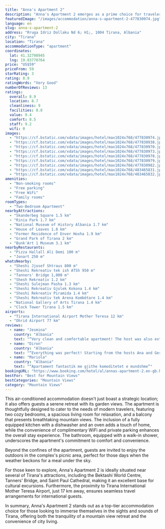 ```yaml
---
title: "Anna's Apartment 2"
description: "Anna's Apartment 2 emerges as a prime choice for travelers seeking a blend of comfort and convenience in the heart of Tirana."
featuredImage: "/images/accommodation/anna-s-apartment-2-477830974.jpg"
language: en
slug: anna-s-apartment-2
address: "Rruga Idriz Dollaku Nd 6; H1;, 1004 Tirana, Albania"
city: "Tirana"
location: "Tirana"
accommodationType: "apartment"
coordinates:
  lat: 41.32798945
  lng: 19.83770764
price: "US$59"
priceFrom: 59
starRating: 3
rating: 8.9
ratingWords: "Very Good"
numberOfReviews: 13
ratings:
  overall: 8.9
  location: 8.7
  cleanliness: 9
  facilities: 8.8
  value: 9.4
  comfort: 8.5
  staff: 9.2
  wifi: 0
images:
  - "https://cf.bstatic.com/xdata/images/hotel/max1024x768/477830974.jpg?k=b807c1696ce987da28f7a0f0d52acfe1bf9de1078f81dd97d94c9ac33d4066f4&o=&hp=1"
  - "https://cf.bstatic.com/xdata/images/hotel/max1024x768/477830938.jpg?k=1c02337b2f02f6644fd38b121eafe987dcc562208b93300c3d3e8eec1d01d89a&o=&hp=1"
  - "https://cf.bstatic.com/xdata/images/hotel/max1024x768/477830970.jpg?k=8295891a37c25984c3c65862857361a2b50fe36434232058f5e4497bf438d631&o=&hp=1"
  - "https://cf.bstatic.com/xdata/images/hotel/max1024x768/477830973.jpg?k=a461dd4b5d15309d04146eb9596097b9565230443069088bd4ceb1137baa6f6e&o=&hp=1"
  - "https://cf.bstatic.com/xdata/images/hotel/max1024x768/477830978.jpg?k=a12f81c0bd58976993a137d3e766bdc8222f82787db0d7a46762ecbeb1ca6c73&o=&hp=1"
  - "https://cf.bstatic.com/xdata/images/hotel/max1024x768/477830979.jpg?k=17c3765a2f1fdf2053aef9f8f1143a492d5c5ee841de7badc364e192a26a5f7d&o=&hp=1"
  - "https://cf.bstatic.com/xdata/images/hotel/max1024x768/477830982.jpg?k=09c57fff4d42969d584001caec5dbfae43cd359da168174a66965f4d043fa153&o=&hp=1"
  - "https://cf.bstatic.com/xdata/images/hotel/max1024x768/483465831.jpg?k=1a0ce3f6231c2ee43d98107ac080a146b62cc59d6ea85e0fe288916869f25e06&o=&hp=1"
  - "https://cf.bstatic.com/xdata/images/hotel/max1024x768/483465832.jpg?k=9c24c898375f1c5a54899596614f32b87e23eabe8f71b065eec3c5be286ee26a&o=&hp=1"
amenities:
  - "Non-smoking rooms"
  - "Free parking"
  - "Free WiFi"
  - "Family rooms"
roomTypes:
  - "Two-Bedroom Apartment"
nearbyAttractions:
  - "Skanderbeg Square 1.5 km"
  - "Rinia Park 1.7 km"
  - "National Museum of History Albania 1.7 km"
  - "House of Leaves 1.8 km"
  - "Former Residence of Enver Hoxha 1.9 km"
  - "Grand Park of Tirana 2 km"
  - "Bunk'Art 1 Museum 3.1 km"
nearbyRestaurants:
  - "Pizza Hallall Ali Demi 100 m"
  - "Jonart 250 m"
whatsNearby:
  - "Sheshi Jjosef Shtraus 800 m"
  - "Sheshi Rekreativ tek ish ATSh 950 m"
  - "Tanners' Bridge 1,000 m"
  - "Shesh Rekreativ 1.2 km"
  - "Sheshi Sulejman Pasha 1.3 km"
  - "Sheshi Rekreativ Gjolek Kokona 1.4 km"
  - "Sheshi Rekreativ Piramida 1.4 km"
  - "Sheshi Rekreativ tek Arena Kombëtare 1.4 km"
  - "National Gallery of Arts Tirana 1.4 km"
  - "Clock Tower Tirana 1.5 km"
airports:
  - "Tirana International Airport Mother Teresa 12 km"
  - "Ohrid Airport 77 km"
reviews:
  - name: "Jesmina"
    country: "Albania"
    text: "“Very clean and comfortable apartment! The host was also extremely friendly, with great communication. The location was perfect, just down the road from tons of supermarkets and shops . Have to mention the view, it was beautiful. ”"
  - name: "Diron"
    country: "Albania"
    text: "“Everything was perfect! Starting from the hosts Ana and Gerti who were amazingly friendly and helpful and one of them got us a little gift and dessert since we were one of the first reservations. Also, the location is very good, not more than 18...”"
  - name: "Mariola"
    country: "Albania"
    text: "“Apartament fantastik me gjithe komoditetet e mundshme”"
bookingURL: "https://www.booking.com/hotel/al/annas-apartment-2.en-gb.html?aid=8035640"
bestFor: "Best for Mountain Views"
bestCategories: "Mountain Views"
category: "Mountain Views"
---
```


This air-conditioned accommodation doesn't just boast a strategic location; it also offers guests a serene retreat with its garden views. The apartment is thoughtfully designed to cater to the needs of modern travelers, featuring two cozy bedrooms, a spacious living room for relaxation, and a balcony that presents breathtaking mountain views. The inclusion of a fully equipped kitchen with a dishwasher and an oven adds a touch of home, while the convenience of complimentary WiFi and private parking enhances the overall stay experience. The bathroom, equipped with a walk-in shower, underscores the apartment's commitment to comfort and convenience.

Beyond the confines of the apartment, guests are invited to enjoy the outdoors in the complex's picnic area, perfect for those days when the weather beckons for a meal under the sky. 

For those keen to explore, Anna's Apartment 2 is ideally situated near several of Tirana's attractions, including the Bektashi World Centre, Tanners' Bridge, and Saint Paul Cathedral, making it an excellent base for cultural excursions. Furthermore, the proximity to Tirana International Mother Teresa Airport, just 17 km away, ensures seamless travel arrangements for international guests.

In summary, Anna's Apartment 2 stands out as a top-tier accommodation choice for those looking to immerse themselves in the sights and sounds of Tirana, offering both the tranquility of a mountain view retreat and the convenience of city living.